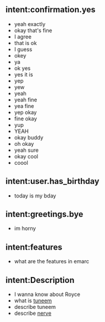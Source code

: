 ## intent:confirmation.yes
- yeah exactly
- okay that's fine
- I agree
- that is ok
- I guess
- okey
- ya
- ok yes
- yes it is
- yep
- yew
- yeah
- yeah fine
- yea fine
- yep okay
- fine okay
- yup
- YEAH
- okay buddy
- oh okay
- yeah sure
- okay cool
- coool

## intent:user.has_birthday
- today is my bday

## intent:greetings.bye
- im horny

## intent:features
- what are the features in emarc

## intent:Description
- I wanna know about Royce
- what is [tuneem](Product)
- describe tuneem
- describe [nerve](ProductLine)
